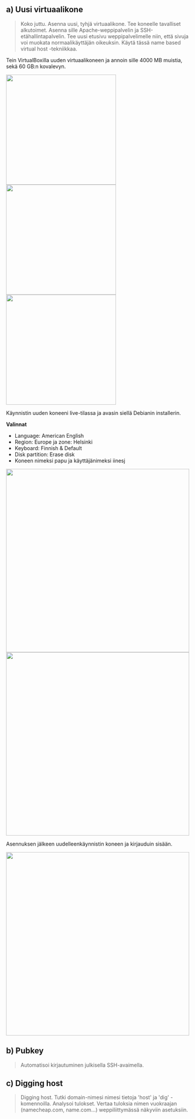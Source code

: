 ## a) Uusi virtuaalikone
> Koko juttu. Asenna uusi, tyhjä virtuaalikone. Tee koneelle tavalliset alkutoimet. Asenna sille Apache-weppipalvelin ja SSH-etähallintapalvelin. Tee uusi etusivu weppipalvelimelle niin, että sivuja voi muokata normaalikäyttäjän oikeuksin. Käytä tässä name based virtual host -tekniikkaa.

Tein VirtualBoxilla uuden virtuaalikoneen ja annoin sille 4000 MB muistia, sekä 60 GB:n kovalevyn. 

<img src="https://github.com/iines-j/linux-repo/assets/148907657/19d186b4-a988-4dce-8015-e3d5c929a846" width="300"></img>
<img src="https://github.com/iines-j/linux-repo/assets/148907657/a9fafb8a-2c17-4d11-bc8e-8ba146d7d1fc" width="300"></img>
<img src="https://github.com/iines-j/linux-repo/assets/148907657/fe73f32b-98b8-4a06-b1a9-de0f2bb4811d" width="300"></img>

Käynnistin uuden koneeni live-tilassa ja avasin siellä Debianin installerin. 

**Valinnat**
- Language: American English
- Region: Europe ja zone: Helsinki
- Keyboard: Finnish & Default
- Disk partition: Erase disk
- Koneen nimeksi papu ja käyttäjänimeksi iinesj

<img src="https://github.com/iines-j/linux-repo/assets/148907657/70008f91-815d-40fc-9d5a-e56be57fc1f9" width="500"></img>
<img src="https://github.com/iines-j/linux-repo/assets/148907657/ed43d8e7-c27e-48ce-87f6-ed9e7fea66e1" width="500"></img>

Asennuksen jälkeen uudelleenkäynnistin koneen ja kirjauduin sisään. 



<img src="" width="500"></img>

## b) Pubkey
> Automatisoi kirjautuminen julkisella SSH-avaimella.



## c) Digging host
> Digging host. Tutki domain-nimesi nimesi tietoja 'host' ja 'dig' -komennoilla. Analysoi tulokset. Vertaa tuloksia nimen vuokraajan (namecheap.com, name.com...) weppiliittymässä näkyviin asetuksiin.



